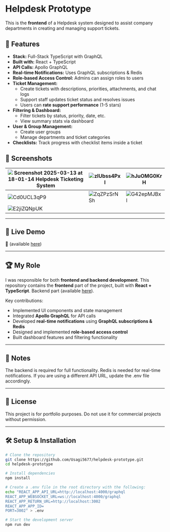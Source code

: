 # Helpdesk Prototype

This is the **frontend** of a Helpdesk system designed to assist company departments in creating and managing support tickets.

## 🚀 Features

- **Stack:** Full-Stack TypeScript with GraphQL
- **Built with:** React + TypeScript
- **API Calls:** Apollo GraphQL
- **Real-time Notifications:** Uses GraphQL subscriptions & Redis
- **Role-based Access Control:** Admins can assign roles to users
- **Ticket Management:**  
  - Create tickets with descriptions, priorities, attachments, and chat logs  
  - Support staff updates ticket status and resolves issues  
  - Users can **rate support performance** (1-5 stars)  
- **Filtering & Dashboard:**  
  - Filter tickets by status, priority, date, etc.  
  - View summary stats via dashboard  
- **User & Group Management:**  
  - Create user groups  
  - Manage departments and ticket categories  
- **Checklists:** Track progress with checklist items inside a ticket  

## 📸 Screenshots

| ![Screenshot 2025-03-13 at 18-01-14 Helpdesk Ticketing System](https://github.com/user-attachments/assets/f4914676-1004-418c-8163-3ef6ad084ad9) | ![zlUbss4Pxl](https://github.com/user-attachments/assets/17991456-45a1-44a9-a89f-4a17b52213ad) | ![hJuOMG0KrH](https://github.com/user-attachments/assets/a01a29ec-59a9-42eb-9800-dc27a4bbcbdd) |
|---|---|---|
| ![Cd0UCL3qP9](https://github.com/user-attachments/assets/21691968-79f2-4945-be3c-4a62aa076134) | ![ZqZPzSrNSh](https://github.com/user-attachments/assets/80e3be0c-b4ec-4330-ab2b-476269368d28) | ![G42epMJBxl](https://github.com/user-attachments/assets/5a24d575-43d5-4236-a262-4443afd5bcea) |
| ![E2jiZQNpUK](https://github.com/user-attachments/assets/5efb771b-e08c-4b03-88d3-0d0e630f864f) |  |  |



---

## 🎯 Live Demo  
🔗 (available [here](https://helpdesk-prototype-frontend.onrender.com))
 
---

## 🏆 My Role  

I was responsible for both **frontend and backend development**. This repository contains the **frontend** part of the project, built with **React + TypeScript**. Backend part (available [here](https://github.com/Usagi5677/helpdesk-prototype-backend)).

Key contributions:
- Implemented UI components and state management
- Integrated **Apollo GraphQL** for API calls
- Developed **real-time notifications** using **GraphQL subscriptions & Redis**
- Designed and implemented **role-based access control**
- Built dashboard features and filtering functionality

---

## 📌 Notes

The backend is required for full functionality.
Redis is needed for real-time notifications.
If you are using a different API URL, update the .env file accordingly.

---

## 📄 License

This project is for portfolio purposes. Do not use it for commercial projects without permission.

---

## 🛠 Setup & Installation

```sh
# Clone the repository
git clone https://github.com/Usagi5677/helpdesk-prototype.git
cd helpdesk-prototype

# Install dependencies
npm install

# Create a .env file in the root directory with the following:
echo "REACT_APP_API_URL=http://localhost:4000/graphql
REACT_APP_WEBSOCKET_URL=ws://localhost:4000/graphql
REACT_APP_RETURN_URL=http://localhost:3002
REACT_APP_APP_ID=
PORT=3002" > .env

# Start the development server
npm run dev
